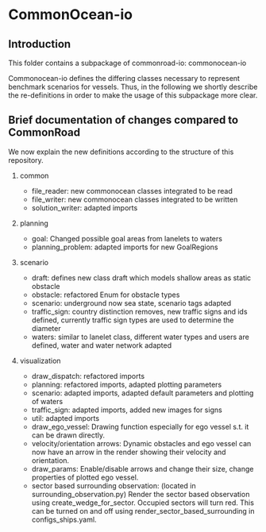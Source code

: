 # CommonOcean-io

## Introduction

This folder contains a subpackage of commonroad-io: commonocean-io

Commonocean-io defines the differing classes necessary to represent benchmark scenarios for vessels. 
Thus, in the following we shortly describe the re-definitions in order to make the usage of this subpackage more clear.

## Brief documentation of changes compared to CommonRoad

We now explain the new definitions according to the structure of this repository.

1. common
    - file_reader: new commonocean classes integrated to be read
    - file_writer: new commonocean classes integrated to be written
    - solution_writer: adapted imports
    
2. planning
    - goal: Changed possible goal areas from lanelets to waters 
    - planning_problem: adapted imports for new GoalRegions

3. scenario
    - draft: defines new class draft which models shallow areas as static obstacle
    - obstacle: refactored Enum for obstacle types
    - scenario: underground now sea state, scenario tags adapted
    - traffic_sign: country distinction removes, new traffic signs and ids defined, currently traffic sign types are used to determine the diameter
    - waters: similar to lanelet class, different water types and users are defined, water and water network adapted
    
4. visualization
    - draw_dispatch: refactored imports
    - planning: refactored imports, adapted plotting parameters
    - scenario: adapted imports, adapted default parameters and plotting of waters
    - traffic_sign: adapted imports, added new images for signs
    - util: adapted imports
    - draw_ego_vessel: Drawing function especially for ego vessel s.t. it can be drawn directly.
    - velocity/orientation arrows: Dynamic obstacles and ego vessel can now have an arrow in the render showing their velocity and orientation.
    - draw_params: Enable/disable arrows and change their size, change properties of plotted ego vessel.
    - sector based surrounding observation: (located in surrounding_observation.py) Render the sector based observation using create_wedge_for_sector. Occupied sectors will turn red. This can be turned on and off using render_sector_based_surrounding in configs_ships.yaml. 

